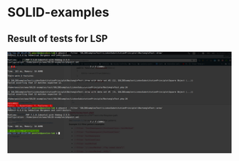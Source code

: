 # SOLID-examples

Result of tests for LSP
-----------------------
![Result of tests for LSP](https://github.com/Pabloss/SOLID-examples/blob/master/asserts/images/Zrzut%20ekranu%20z%202017-11-24%2015-27-21.png)